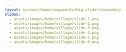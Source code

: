 ```yaml
---
layout: screens/home/components/big-slider/secondary
slides:
  - assets/images/home/village/slide-1.png
  - assets/images/home/village/slide-2.png
  - assets/images/home/village/slide-3.png
  - assets/images/home/village/slide-4.png
  - assets/images/home/village/slide-5.png
  - assets/images/home/village/slide-6.png
---
```

